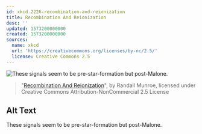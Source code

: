 ```yaml
---
id: xkcd.2226-recombination-and-reionization
title: Recombination And Reionization
desc: ''
updated: 1573200000000
created: 1573200000000
sources:
  name: xkcd
  url: 'https://creativecommons.org/licenses/by-nc/2.5/'
  license: Creative Commons 2.5
---
```

![These signals seem to be pre-star-formation but post-Malone.](https://imgs.xkcd.com/comics/recombination_and_reionization.png)
> "[Recombination And Reionization](https://xkcd.com/2226/)", by Randall Munroe, licensed under Creative Commons Attribution-NonCommercial 2.5 License

## Alt Text
These signals seem to be pre-star-formation but post-Malone.
